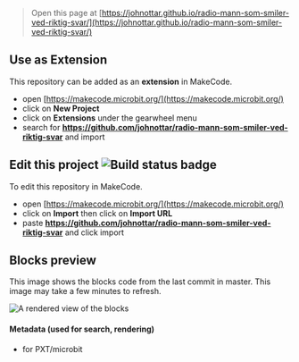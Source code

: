 
> Open this page at [https://johnottar.github.io/radio-mann-som-smiler-ved-riktig-svar/](https://johnottar.github.io/radio-mann-som-smiler-ved-riktig-svar/)

## Use as Extension

This repository can be added as an **extension** in MakeCode.

* open [https://makecode.microbit.org/](https://makecode.microbit.org/)
* click on **New Project**
* click on **Extensions** under the gearwheel menu
* search for **https://github.com/johnottar/radio-mann-som-smiler-ved-riktig-svar** and import

## Edit this project ![Build status badge](https://github.com/johnottar/radio-mann-som-smiler-ved-riktig-svar/workflows/MakeCode/badge.svg)

To edit this repository in MakeCode.

* open [https://makecode.microbit.org/](https://makecode.microbit.org/)
* click on **Import** then click on **Import URL**
* paste **https://github.com/johnottar/radio-mann-som-smiler-ved-riktig-svar** and click import

## Blocks preview

This image shows the blocks code from the last commit in master.
This image may take a few minutes to refresh.

![A rendered view of the blocks](https://github.com/johnottar/radio-mann-som-smiler-ved-riktig-svar/raw/master/.github/makecode/blocks.png)

#### Metadata (used for search, rendering)

* for PXT/microbit
<script src="https://makecode.com/gh-pages-embed.js"></script><script>makeCodeRender("{{ site.makecode.home_url }}", "{{ site.github.owner_name }}/{{ site.github.repository_name }}");</script>
